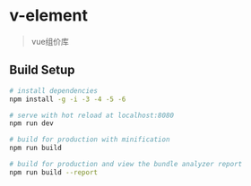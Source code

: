 # v-element

> vue组价库

## Build Setup

``` bash
# install dependencies
npm install -g -i -3 -4 -5 -6

# serve with hot reload at localhost:8080
npm run dev

# build for production with minification
npm run build

# build for production and view the bundle analyzer report
npm run build --report
```

